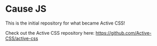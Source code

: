 # Cause JS

This is the initial repository for what became Active CSS!

Check out the Active CSS repository here:
<a href="https://github.com/Active-CSS/active-css">https://github.com/Active-CSS/active-css</a>
